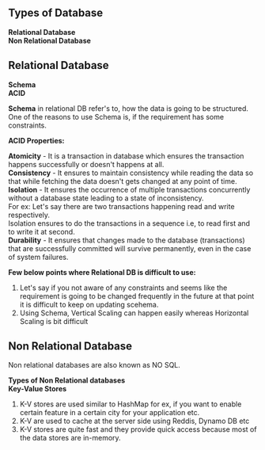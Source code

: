 ## Types of Database </br>
**Relational Database** </br>
**Non Relational Database** 


## Relational Database

**Schema** </br>
**ACID**

**Schema** in relational DB refer's to, how the data is going to be structured.
One of the reasons to use Schema is, if the requirement has some constraints.


**ACID Properties:**

**Atomicity** - It is a transaction in database which ensures the transaction happens successfully or doesn't happens at all.</br>
**Consistency** - It ensures to maintain consistency while reading the data so that while fetching the data doesn't gets changed at any point of time.</br>
**Isolation** - It ensures the occurrence of multiple transactions concurrently without a database state leading to a state of inconsistency.</br>
                For ex: Let's say there are two transactions happening read and write respectively.</br>
                Isolation ensures to do the transactions in a sequence i.e, to read first and to write it at second.</br>
**Durability** - It ensures that changes made to the database (transactions) that are successfully committed will survive permanently, even in the case of system failures.</br>

**Few below points where Relational DB is difficult to use:**</br>
1. Let's say if you not aware of any constraints and seems like the requirement is going to be changed frequently in the future at that point it is difficult to keep on updating scehema.</br>
2. Using Schema, Vertical Scaling can happen easily whereas Horizontal Scaling is bit difficult


## Non Relational Database

Non relational databases are also known as NO SQL.

**Types of Non Relational databases**</br>
**Key-Value Stores**</br>
1. K-V stores are used similar to HashMap for ex, if you want to enable certain feature in a certain city for your application etc.
2. K-V are used to cache at the server side using Reddis, Dynamo DB etc
3. K-V stores are quite fast and they provide quick access because most of the data stores are in-memory.

